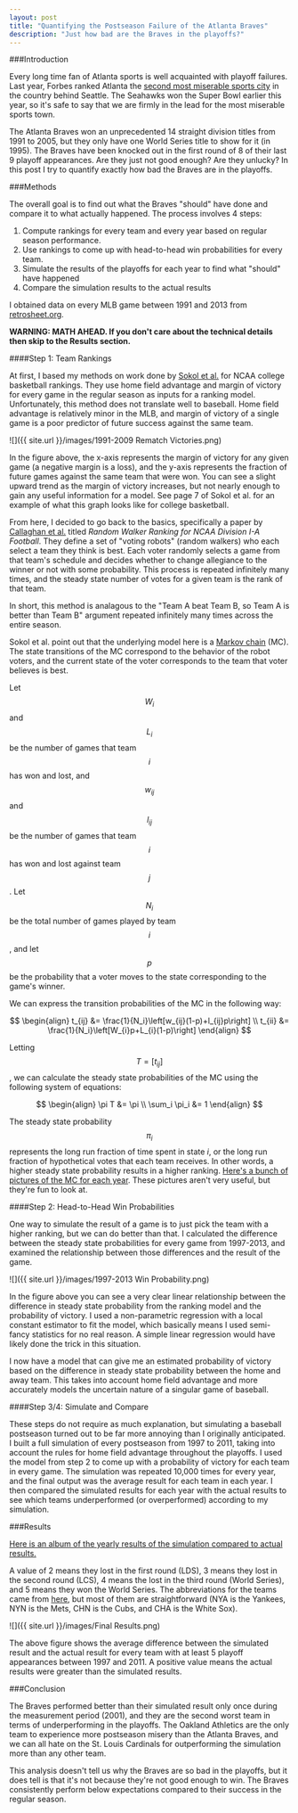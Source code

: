 ```yaml
---
layout: post
title: "Quantifying the Postseason Failure of the Atlanta Braves"
description: "Just how bad are the Braves in the playoffs?"
---
```


###Introduction

Every long time fan of Atlanta sports is well acquainted with playoff failures.  Last year, Forbes ranked Atlanta the [second most miserable sports city](http://www.forbes.com/pictures/eddf45lhjf/no-2-atlanta/) in the country behind Seattle.  The Seahawks won the Super Bowl earlier this year, so it's safe to say that we are firmly in the lead for the most miserable sports town.

The Atlanta Braves won an unprecedented 14 straight division titles from 1991 to 2005, but they only have one World Series title to show for it (in 1995).  The Braves have been knocked out in the first round of 8 of their last 9 playoff appearances.  Are they just not good enough?  Are they unlucky?  In this post I try to quantify exactly how bad the Braves are in the playoffs.

<!--break-->

###Methods

The overall goal is to find out what the Braves "should" have done and compare it to what actually happened.  The process involves 4 steps:

1. Compute rankings for every team and every year based on regular season performance.
2. Use rankings to come up with head-to-head win probabilities for every team.
3. Simulate the results of the playoffs for each year to find what "should" have happened
4. Compare the simulation results to the actual results

I obtained data on every MLB game between 1991 and 2013 from [retrosheet.org](http://www.retrosheet.org/gamelogs/index.html).

**WARNING: MATH AHEAD.  If you don't care about the technical details then skip to the Results section.**

####Step 1: Team Rankings

At first, I based my methods on work done by [Sokol et al.](http://www2.isye.gatech.edu/~jsokol/ncaa.pdf) for NCAA college basketball rankings.  They use home field advantage and margin of victory for every game in the regular season as inputs for a ranking model.  Unfortunately, this method does not translate well to baseball.  Home field advantage is relatively minor in the MLB, and margin of victory of a single game is a poor predictor of future success against the same team.

![]({{ site.url }}/images/1991-2009 Rematch Victories.png)

In the figure above, the x-axis represents the margin of victory for any given game (a negative margin is a loss), and the y-axis represents the fraction of future games against the same team that were won.  You can see a slight upward trend as the margin of victory increases, but not nearly enough to gain any useful information  for a model.  See page 7 of Sokol et al. for an example of what this graph looks like for college basketball.

From here, I decided to go back to the basics, specifically a paper by [Callaghan et al.](https://people.maths.ox.ac.uk/porterm/papers/bcsmonthly.pdf) titled *Random Walker Ranking for NCAA Division I-A Football*.  They define a set of "voting robots" (random walkers) who each select a team they think is best.  Each voter randomly selects a game from that team's schedule and decides whether to change allegiance to the winner or not with some probability.  This process is repeated infinitely many times, and the steady state number of votes for a given team is the rank of that team.

In short, this method is analagous to the "Team A beat Team B, so Team A is better than Team B" argument repeated infinitely many times across the entire season.

Sokol et al. point out that the underlying model here is a [Markov chain](http://en.wikipedia.org/wiki/Markov_chain) (MC).  The state transitions of the MC correspond to the behavior of the robot voters, and the current state of the voter corresponds to the team that voter believes is best.  

Let $$W_i$$ and $$L_i$$ be the number of games that team $$i$$ has won and lost, and $$w_{ij}$$ and $$l_{ij}$$ be the number of games that team $$i$$ has won and lost against team $$j$$.  Let $$N_i$$ be the total number of games played by team $$i$$, and let $$p$$ be the probability that a voter moves to the state corresponding to the game's winner.

We can express the transition probabilities of the MC in the following way:

$$
\begin{align}
t_{ij} &= \frac{1}{N_i}\left[w_{ij}(1-p)+l_{ij}p\right] \\
t_{ii} &= \frac{1}{N_i}\left[W_{i}p+L_{i}(1-p)\right]
\end{align}
$$

Letting $$T=[t_{ij}]$$, we can calculate the steady state probabilities of the MC using the following system of equations:

$$
\begin{align}
\pi T &= \pi \\
\sum_i \pi_i &= 1
\end{align}
$$

The steady state probability $$\pi_i$$ represents the long run fraction of time spent in state $i$, or the long run fraction of hypothetical votes that each team receives.  In other words, a higher steady state probability results in a higher ranking.  [Here's a bunch of pictures of the MC for each year](http://imgur.com/a/aoWQR).  These pictures aren't very useful, but they're fun to look at.

####Step 2: Head-to-Head Win Probabilities

One way to simulate the result of a game is to just pick the team with a higher ranking, but we can do better than that.  I calculated the difference between the steady state probabilities for every game from 1997-2013, and examined the relationship between those differences and the result of the game.

![]({{ site.url }}/images/1997-2013 Win Probability.png)

In the figure above you can see a very clear linear relationship between the difference in steady state probability from the ranking model and the probability of victory.  I used a non-parametric regression with a local constant estimator to fit the model, which basically means I used semi-fancy statistics for no real reason.  A simple linear regression would have likely done the trick in this situation.

I now have a model that can give me an estimated probability of victory based on the difference in steady state probability between the home and away team.  This takes into account home field advantage and more accurately models the uncertain nature of a singular game of baseball.

####Step 3/4: Simulate and Compare

These steps do not require as much explanation, but simulating a baseball postseason turned out to be far more annoying than I originally anticipated.  I built a full simulation of every postseason from 1997 to 2011, taking into account the rules for home field advantage throughout the playoffs.  I used the model from step 2 to come up with a probability of victory for each team in every game.  The simulation was repeated 10,000 times for every year, and the final output was the average result for each team in each year.  I then compared the simulated results for each year with the actual results to see which teams underperformed (or overperformed) according to my simulation.

###Results

[Here is an album of the yearly results of the simulation compared to actual results.](http://imgur.com/a/pPwoj)

A value of 2 means they lost in the first round (LDS), 3 means they lost in the second round (LCS), 4 means the lost in the third round (World Series), and 5 means they won the World Series.  The abbreviations for the teams came from [here](http://www.retrosheet.org/CurrentNames.csv), but most of them are straightforward (NYA is the Yankees, NYN is the Mets, CHN is the Cubs, and CHA is the White Sox).

![]({{ site.url }}/images/Final Results.png)

The above figure shows the average difference between the simulated result and the actual result for every team with at least 5 playoff appearances between 1997 and 2011.  A positive value means the actual results were greater than the simulated results.

###Conclusion

The Braves performed better than their simulated result only once during the measurement period (2001), and they are the second worst team in terms of underperforming in the playoffs.  The Oakland Athletics are the only team to experience more postseason misery than the Atlanta Braves, and we can all hate on the St. Louis Cardinals for outperforming the simulation more than any other team.

This analysis doesn't tell us why the Braves are so bad in the playoffs, but it does tell is that it's not because they're not good enough to win.  The Braves consistently perform below expectations compared to their success in the regular season.